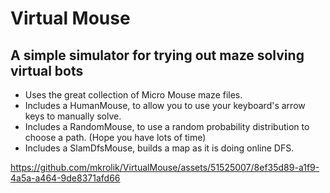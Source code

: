 # Virtual Mouse
## A simple simulator for trying out maze solving virtual bots

- Uses the great collection of Micro Mouse maze files.
- Includes a HumanMouse, to allow you to use your keyboard's arrow keys to manually solve.
- Includes a RandomMouse, to use a random probability distribution to choose a path. (Hope you have lots of time)
- Includes a SlamDfsMouse, builds a map as it is doing online DFS.

https://github.com/mkrolik/VirtualMouse/assets/51525007/8ef35d89-a1f9-4a5a-a464-9de8371afd66


